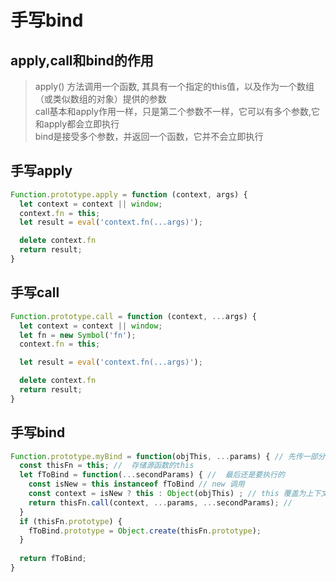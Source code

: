 # 手写bind

## apply,call和bind的作用

>apply() 方法调用一个函数, 其具有一个指定的this值，以及作为一个数组（或类似数组的对象）提供的参数<br/>
call基本和apply作用一样，只是第二个参数不一样，它可以有多个参数,它和apply都会立即执行<br/>
bind是接受多个参数，并返回一个函数，它并不会立即执行

## 手写apply
```js
Function.prototype.apply = function (context, args) {
  let context = context || window;
  context.fn = this;
  let result = eval('context.fn(...args)');

  delete context.fn
  return result;
}
```
## 手写call
```js
Function.prototype.call = function (context, ...args) {
  let context = context || window;
  let fn = new Symbol('fn');
  context.fn = this;

  let result = eval('context.fn(...args)');

  delete context.fn
  return result;
}
```
## 手写bind

```js
Function.prototype.myBind = function(objThis, ...params) { // 先传一部分参数
  const thisFn = this; //  存储源函数的this
  let fToBind = function(...secondParams) { //  最后还是要执行的
    const isNew = this instanceof fToBind // new 调用
    const context = isNew ? this : Object(objThis) ; // this 覆盖为上下文对象
    return thisFn.call(context, ...params, ...secondParams); // 
  }
  if (thisFn.prototype) {
    fToBind.prototype = Object.create(thisFn.prototype);
  }
  
  return fToBind; 
}
```